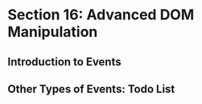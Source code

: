 # Section 16: Advanced DOM Manipulation

## Introduction to Events

## Other Types of Events: Todo List

